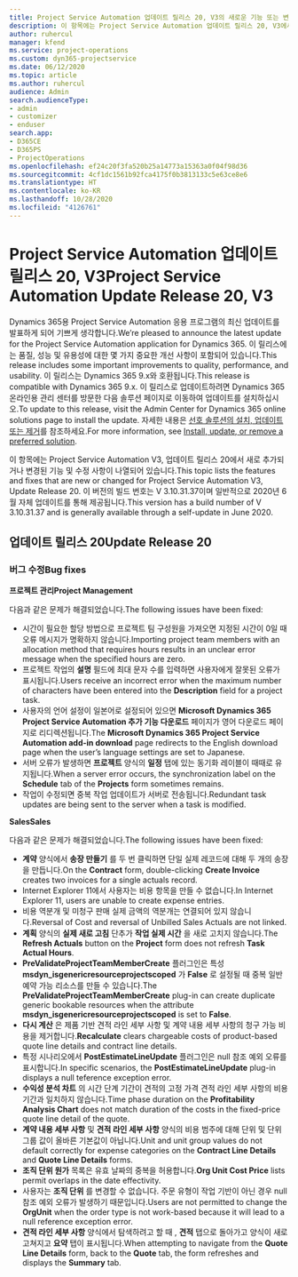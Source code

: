 ```yaml
---
title: Project Service Automation 업데이트 릴리스 20, V3의 새로운 기능 또는 변경된 기능
description: 이 항목에는 Project Service Automation 업데이트 릴리스 20, V3에서 사용할 수 있는 기능 및 수정 사항이 나열되어 있습니다.
author: ruhercul
manager: kfend
ms.service: project-operations
ms.custom: dyn365-projectservice
ms.date: 06/12/2020
ms.topic: article
ms.author: ruhercul
audience: Admin
search.audienceType:
- admin
- customizer
- enduser
search.app:
- D365CE
- D365PS
- ProjectOperations
ms.openlocfilehash: ef24c20f3fa520b25a14773a15363a0f04f98d36
ms.sourcegitcommit: 4cf1dc1561b92fca4175f0b3813133c5e63ce8e6
ms.translationtype: HT
ms.contentlocale: ko-KR
ms.lasthandoff: 10/28/2020
ms.locfileid: "4126761"
---
```

# <a name="project-service-automation-update-release-20-v3"></a><span data-ttu-id="933c7-103">Project Service Automation 업데이트 릴리스 20, V3</span><span class="sxs-lookup"><span data-stu-id="933c7-103">Project Service Automation Update Release 20, V3</span></span>

<span data-ttu-id="933c7-104">Dynamics 365용 Project Service Automation 응용 프로그램의 최신 업데이트를 발표하게 되어 기쁘게 생각합니다.</span><span class="sxs-lookup"><span data-stu-id="933c7-104">We’re pleased to announce the latest update for the Project Service Automation application for Dynamics 365.</span></span> <span data-ttu-id="933c7-105">이 릴리스에는 품질, 성능 및 유용성에 대한 몇 가지 중요한 개선 사항이 포함되어 있습니다.</span><span class="sxs-lookup"><span data-stu-id="933c7-105">This release includes some important improvements to quality, performance, and usability.</span></span> <span data-ttu-id="933c7-106">이 릴리스는 Dynamics 365 9.x와 호환됩니다.</span><span class="sxs-lookup"><span data-stu-id="933c7-106">This release is compatible with Dynamics 365 9.x.</span></span> <span data-ttu-id="933c7-107">이 릴리스로 업데이트하려면 Dynamics 365 온라인용 관리 센터를 방문한 다음 솔루션 페이지로 이동하여 업데이트를 설치하십시오.</span><span class="sxs-lookup"><span data-stu-id="933c7-107">To update to this release, visit the Admin Center for Dynamics 365 online solutions page to install the update.</span></span> <span data-ttu-id="933c7-108">자세한 내용은 [선호 솔루션의 설치, 업데이트 또는 제거](https://docs.microsoft.com/power-platform/admin/install-remove-preferred-solution)를 참조하세요.</span><span class="sxs-lookup"><span data-stu-id="933c7-108">For more information, see [Install, update, or remove a preferred solution](https://docs.microsoft.com/power-platform/admin/install-remove-preferred-solution).</span></span>

<span data-ttu-id="933c7-109">이 항목에는 Project Service Automation V3, 업데이트 릴리스 20에서 새로 추가되거나 변경된 기능 및 수정 사항이 나열되어 있습니다.</span><span class="sxs-lookup"><span data-stu-id="933c7-109">This topic lists the features and fixes that are new or changed for Project Service Automation V3, Update Release 20.</span></span> <span data-ttu-id="933c7-110">이 버전의 빌드 번호는 V 3.10.31.37이며 일반적으로 2020년 6월 자체 업데이트를 통해 제공됩니다.</span><span class="sxs-lookup"><span data-stu-id="933c7-110">This version has a build number of V 3.10.31.37 and is generally available through a self-update in June 2020.</span></span>

## <a name="update-release-20"></a><span data-ttu-id="933c7-111">업데이트 릴리스 20</span><span class="sxs-lookup"><span data-stu-id="933c7-111">Update Release 20</span></span>

### <a name="bug-fixes"></a><span data-ttu-id="933c7-112">버그 수정</span><span class="sxs-lookup"><span data-stu-id="933c7-112">Bug fixes</span></span>

<span data-ttu-id="933c7-113">**프로젝트 관리**</span><span class="sxs-lookup"><span data-stu-id="933c7-113">**Project Management**</span></span>

<span data-ttu-id="933c7-114">다음과 같은 문제가 해결되었습니다.</span><span class="sxs-lookup"><span data-stu-id="933c7-114">The following issues have been fixed:</span></span>

- <span data-ttu-id="933c7-115">시간이 필요한 할당 방법으로 프로젝트 팀 구성원을 가져오면 지정된 시간이 0일 때 오류 메시지가 명확하지 않습니다.</span><span class="sxs-lookup"><span data-stu-id="933c7-115">Importing project team members with an allocation method that requires hours results in an unclear error message when the specified hours are zero.</span></span>
- <span data-ttu-id="933c7-116">프로젝트 작업의 **설명** 필드에 최대 문자 수를 입력하면 사용자에게 잘못된 오류가 표시됩니다.</span><span class="sxs-lookup"><span data-stu-id="933c7-116">Users receive an incorrect error when the maximum number of characters have been entered into the **Description** field for a project task.</span></span>
- <span data-ttu-id="933c7-117">사용자의 언어 설정이 일본어로 설정되어 있으면 **Microsoft Dynamics 365 Project Service Automation 추가 기능 다운로드** 페이지가 영어 다운로드 페이지로 리디렉션됩니다.</span><span class="sxs-lookup"><span data-stu-id="933c7-117">The **Microsoft Dynamics 365 Project Service Automation add-in download** page redirects to the English download page when the user’s language settings are set to Japanese.</span></span>
- <span data-ttu-id="933c7-118">서버 오류가 발생하면 **프로젝트** 양식의 **일정** 탭에 있는 동기화 레이블이 때때로 유지됩니다.</span><span class="sxs-lookup"><span data-stu-id="933c7-118">When a server error occurs, the synchronization label on the **Schedule** tab of the **Projects** form sometimes remains.</span></span>
- <span data-ttu-id="933c7-119">작업이 수정되면 중복 작업 업데이트가 서버로 전송됩니다.</span><span class="sxs-lookup"><span data-stu-id="933c7-119">Redundant task updates are being sent to the server when a task is modified.</span></span>

<span data-ttu-id="933c7-120">**Sales**</span><span class="sxs-lookup"><span data-stu-id="933c7-120">**Sales**</span></span>

<span data-ttu-id="933c7-121">다음과 같은 문제가 해결되었습니다.</span><span class="sxs-lookup"><span data-stu-id="933c7-121">The following issues have been fixed:</span></span>

- <span data-ttu-id="933c7-122">**계약** 양식에서 **송장 만들기** 를 두 번 클릭하면 단일 실제 레코드에 대해 두 개의 송장을 만듭니다.</span><span class="sxs-lookup"><span data-stu-id="933c7-122">On the **Contract** form, double-clicking **Create Invoice** creates two invoices for a single actuals record.</span></span>
- <span data-ttu-id="933c7-123">Internet Explorer 11에서 사용자는 비용 항목을 만들 수 없습니다.</span><span class="sxs-lookup"><span data-stu-id="933c7-123">In Internet Explorer 11, users are unable to create expense entries.</span></span>
- <span data-ttu-id="933c7-124">비용 역분개 및 미청구 판매 실제 금액의 역분개는 연결되어 있지 않습니다.</span><span class="sxs-lookup"><span data-stu-id="933c7-124">Reversal of Cost and reversal of Unbilled Sales Actuals are not linked.</span></span>
- <span data-ttu-id="933c7-125">**계획** 양식의 **실제 새로 고침** 단추가 **작업 실제 시간** 을 새로 고치지 않습니다.</span><span class="sxs-lookup"><span data-stu-id="933c7-125">The **Refresh Actuals** button on the **Project** form does not refresh **Task Actual Hours**.</span></span>
- <span data-ttu-id="933c7-126">**PreValidateProjectTeamMemberCreate** 플러그인은 특성 **msdyn_isgenericresourceprojectscoped** 가 **False** 로 설정될 때 중복 일반 예약 가능 리소스를 만들 수 있습니다.</span><span class="sxs-lookup"><span data-stu-id="933c7-126">The **PreValidateProjectTeamMemberCreate** plug-in can create duplicate generic bookable resources when the attribute **msdyn_isgenericresourceprojectscoped** is set to **False**.</span></span>
- <span data-ttu-id="933c7-127">**다시 계산** 은 제품 기반 견적 라인 세부 사항 및 계약 내용 세부 사항의 청구 가능 비용을 제거합니다.</span><span class="sxs-lookup"><span data-stu-id="933c7-127">**Recalculate** clears chargeable costs of product-based quote line details and contract line details.</span></span>
- <span data-ttu-id="933c7-128">특정 시나리오에서 **PostEstimateLineUpdate** 플러그인은 null 참조 예외 오류를 표시합니다.</span><span class="sxs-lookup"><span data-stu-id="933c7-128">In specific scenarios, the **PostEstimateLineUpdate** plug-in displays a null teference exception error.</span></span>
- <span data-ttu-id="933c7-129">**수익성 분석 차트** 의 시간 단계 기간이 견적의 고정 가격 견적 라인 세부 사항의 비용 기간과 일치하지 않습니다.</span><span class="sxs-lookup"><span data-stu-id="933c7-129">Time phase duration on the **Profitability Analysis Chart** does not match duration of the costs in the fixed-price quote line detail of the quote.</span></span>
- <span data-ttu-id="933c7-130">**계약 내용 세부 사항** 및 **견적 라인 세부 사항** 양식의 비용 범주에 대해 단위 및 단위 그룹 값이 올바른 기본값이 아닙니다.</span><span class="sxs-lookup"><span data-stu-id="933c7-130">Unit and unit group values do not default correctly for expense categories on the **Contract Line Details** and **Quote Line Details** forms.</span></span>
- <span data-ttu-id="933c7-131">**조직 단위 원가** 목록은 유효 날짜의 중복을 허용합니다.</span><span class="sxs-lookup"><span data-stu-id="933c7-131">**Org Unit Cost Price** lists permit overlaps in the date effectivity.</span></span>
- <span data-ttu-id="933c7-132">사용자는 **조직 단위** 를 변경할 수 없습니다. 주문 유형이 작업 기반이 아닌 경우 null 참조 예외 오류가 발생하기 때문입니다.</span><span class="sxs-lookup"><span data-stu-id="933c7-132">Users are not permitted to change the **OrgUnit** when the order type is not work-based because it will lead to a null reference exception error.</span></span>
- <span data-ttu-id="933c7-133">**견적 라인 세부 사항** 양식에서 탐색하려고 할 때 , **견적** 탭으로 돌아가고 양식이 새로 고쳐지고 **요약** 탭이 표시됩니다.</span><span class="sxs-lookup"><span data-stu-id="933c7-133">When attempting to navigate from the **Quote Line Details** form, back to the **Quote** tab, the form refreshes and displays the **Summary** tab.</span></span>
